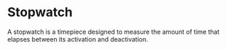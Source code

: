 # Stopwatch
A stopwatch is a timepiece designed to measure the amount of time that elapses between its activation and deactivation. 
